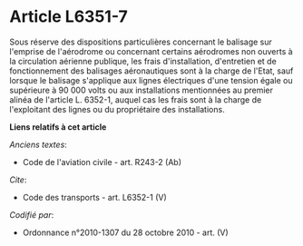 # Article L6351-7

Sous réserve des dispositions particulières concernant le balisage sur l'emprise de l'aérodrome ou concernant certains
aérodromes non ouverts à la circulation aérienne publique, les frais d'installation, d'entretien et de fonctionnement des
balisages aéronautiques sont à la charge de l'Etat, sauf lorsque le balisage s'applique aux lignes électriques d'une tension
égale ou supérieure à 90 000 volts ou aux installations mentionnées au premier alinéa de l'article L. 6352-1, auquel cas les
frais sont à la charge de l'exploitant des lignes ou du propriétaire des installations.

**Liens relatifs à cet article**

_Anciens textes_:

  - Code de l'aviation civile - art. R243-2 (Ab)

_Cite_:

  - Code des transports - art. L6352-1 (V)

_Codifié par_:

  - Ordonnance n°2010-1307 du 28 octobre 2010 - art. (V)
